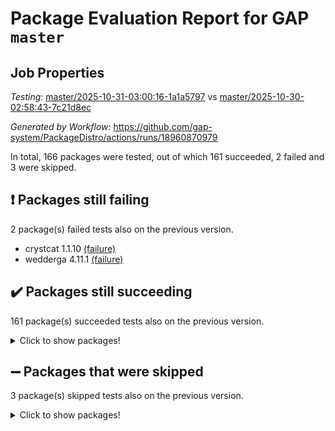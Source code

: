# Package Evaluation Report for GAP `master`

## Job Properties

*Testing:* [master/2025-10-31-03:00:16-1a1a5797](https://github.com/gap-system/PackageDistro/blob/data/reports/master/2025-10-31-03:00:16-1a1a5797) vs [master/2025-10-30-02:58:43-7c21d8ec](https://github.com/gap-system/PackageDistro/blob/data/reports/master/2025-10-30-02:58:43-7c21d8ec)

*Generated by Workflow:* https://github.com/gap-system/PackageDistro/actions/runs/18960870979

In total, 166 packages were tested, out of which 161 succeeded, 2 failed and 3 were skipped.

## :exclamation: Packages still failing

2 package(s) failed tests also on the previous version.
- crystcat 1.1.10 [(failure)](https://github.com/gap-system/PackageDistro/actions/runs/18960870979/job/54148083970)
- wedderga 4.11.1 [(failure)](https://github.com/gap-system/PackageDistro/actions/runs/18960870979/job/54148084374)

## :heavy_check_mark: Packages still succeeding

161 package(s) succeeded tests also on the previous version.
<details><summary>Click to show packages!</summary>

- 4ti2interface 2024.11-01 [(success)](https://github.com/gap-system/PackageDistro/actions/runs/18960870979/job/54148083884)
- ace 5.7.0 [(success)](https://github.com/gap-system/PackageDistro/actions/runs/18960870979/job/54148083899)
- aclib 1.3.3 [(success)](https://github.com/gap-system/PackageDistro/actions/runs/18960870979/job/54148083882)
- agt 0.3.1 [(success)](https://github.com/gap-system/PackageDistro/actions/runs/18960870979/job/54148083904)
- alco 1.1.2 [(success)](https://github.com/gap-system/PackageDistro/actions/runs/18960870979/job/54148083907)
- alnuth 3.2.1 [(success)](https://github.com/gap-system/PackageDistro/actions/runs/18960870979/job/54148083906)
- anupq 3.3.2 [(success)](https://github.com/gap-system/PackageDistro/actions/runs/18960870979/job/54148083940)
- atlasrep 2.1.9 [(success)](https://github.com/gap-system/PackageDistro/actions/runs/18960870979/job/54148083937)
- autodoc 2025.10.16 [(success)](https://github.com/gap-system/PackageDistro/actions/runs/18960870979/job/54148083959)
- automata 1.16 [(success)](https://github.com/gap-system/PackageDistro/actions/runs/18960870979/job/54148083944)
- automgrp 1.3.3 [(success)](https://github.com/gap-system/PackageDistro/actions/runs/18960870979/job/54148083939)
- autpgrp 1.11.1 [(success)](https://github.com/gap-system/PackageDistro/actions/runs/18960870979/job/54148083951)
- cap 2025.09-04 [(success)](https://github.com/gap-system/PackageDistro/actions/runs/18960870979/job/54148083942)
- caratinterface 2.3.7 [(success)](https://github.com/gap-system/PackageDistro/actions/runs/18960870979/job/54148083946)
- cddinterface 2025.06.24 [(success)](https://github.com/gap-system/PackageDistro/actions/runs/18960870979/job/54148083948)
- circle 1.6.6 [(success)](https://github.com/gap-system/PackageDistro/actions/runs/18960870979/job/54148083973)
- classicpres 1.22 [(success)](https://github.com/gap-system/PackageDistro/actions/runs/18960870979/job/54148083957)
- cohomolo 1.6.12 [(success)](https://github.com/gap-system/PackageDistro/actions/runs/18960870979/job/54148083938)
- congruence 1.2.7 [(success)](https://github.com/gap-system/PackageDistro/actions/runs/18960870979/job/54148083945)
- corefreesub 0.6 [(success)](https://github.com/gap-system/PackageDistro/actions/runs/18960870979/job/54148083956)
- corelg 1.57 [(success)](https://github.com/gap-system/PackageDistro/actions/runs/18960870979/job/54148083977)
- crime 1.6 [(success)](https://github.com/gap-system/PackageDistro/actions/runs/18960870979/job/54148083981)
- crisp 1.4.8 [(success)](https://github.com/gap-system/PackageDistro/actions/runs/18960870979/job/54148083955)
- crypting 0.10.6 [(success)](https://github.com/gap-system/PackageDistro/actions/runs/18960870979/job/54148083972)
- cryst 4.1.30 [(success)](https://github.com/gap-system/PackageDistro/actions/runs/18960870979/job/54148083967)
- ctbllib 1.3.11 [(success)](https://github.com/gap-system/PackageDistro/actions/runs/18960870979/job/54148084005)
- cubefree 1.21 [(success)](https://github.com/gap-system/PackageDistro/actions/runs/18960870979/job/54148084000)
- curlinterface 2.4.2 [(success)](https://github.com/gap-system/PackageDistro/actions/runs/18960870979/job/54148083994)
- cvec 2.8.4 [(success)](https://github.com/gap-system/PackageDistro/actions/runs/18960870979/job/54148084038)
- datastructures 0.4.0 [(success)](https://github.com/gap-system/PackageDistro/actions/runs/18960870979/job/54148083987)
- deepthought 1.0.9 [(success)](https://github.com/gap-system/PackageDistro/actions/runs/18960870979/job/54148084001)
- design 1.8.2 [(success)](https://github.com/gap-system/PackageDistro/actions/runs/18960870979/job/54148083998)
- difsets 2.3.1 [(success)](https://github.com/gap-system/PackageDistro/actions/runs/18960870979/job/54148083979)
- digraphs 1.13.1 [(success)](https://github.com/gap-system/PackageDistro/actions/runs/18960870979/job/54148083984)
- edim 1.3.8 [(success)](https://github.com/gap-system/PackageDistro/actions/runs/18960870979/job/54148084007)
- example 4.4.1 [(success)](https://github.com/gap-system/PackageDistro/actions/runs/18960870979/job/54148084009)
- examplesforhomalg 2023.10-01 [(success)](https://github.com/gap-system/PackageDistro/actions/runs/18960870979/job/54148084013)
- factint 1.6.3 [(success)](https://github.com/gap-system/PackageDistro/actions/runs/18960870979/job/54148084034)
- ferret 1.0.15 [(success)](https://github.com/gap-system/PackageDistro/actions/runs/18960870979/job/54148084028)
- fga 1.5.0 [(success)](https://github.com/gap-system/PackageDistro/actions/runs/18960870979/job/54148084015)
- fining 1.5.6 [(success)](https://github.com/gap-system/PackageDistro/actions/runs/18960870979/job/54148084024)
- float 1.0.9 [(success)](https://github.com/gap-system/PackageDistro/actions/runs/18960870979/job/54148084016)
- format 1.4.4 [(success)](https://github.com/gap-system/PackageDistro/actions/runs/18960870979/job/54148084052)
- forms 1.2.13 [(success)](https://github.com/gap-system/PackageDistro/actions/runs/18960870979/job/54148084289)
- fplsa 1.2.7 [(success)](https://github.com/gap-system/PackageDistro/actions/runs/18960870979/job/54148084023)
- fr 2.4.13 [(success)](https://github.com/gap-system/PackageDistro/actions/runs/18960870979/job/54148084039)
- francy 2.0.3 [(success)](https://github.com/gap-system/PackageDistro/actions/runs/18960870979/job/54148084029)
- fwtree 1.3 [(success)](https://github.com/gap-system/PackageDistro/actions/runs/18960870979/job/54148084030)
- gapdoc 1.6.7 [(success)](https://github.com/gap-system/PackageDistro/actions/runs/18960870979/job/54148084045)
- gauss 2024.11-01 [(success)](https://github.com/gap-system/PackageDistro/actions/runs/18960870979/job/54148084041)
- gaussforhomalg 2024.08-01 [(success)](https://github.com/gap-system/PackageDistro/actions/runs/18960870979/job/54148084051)
- gbnp 1.1.0 [(success)](https://github.com/gap-system/PackageDistro/actions/runs/18960870979/job/54148084060)
- generalizedmorphismsforcap 2025.08-01 [(success)](https://github.com/gap-system/PackageDistro/actions/runs/18960870979/job/54148084042)
- genss 1.6.9 [(success)](https://github.com/gap-system/PackageDistro/actions/runs/18960870979/job/54148084046)
- gradedmodules 2024.12-01 [(success)](https://github.com/gap-system/PackageDistro/actions/runs/18960870979/job/54148084062)
- gradedringforhomalg 2024.07-01 [(success)](https://github.com/gap-system/PackageDistro/actions/runs/18960870979/job/54148084078)
- grape 4.9.3 [(success)](https://github.com/gap-system/PackageDistro/actions/runs/18960870979/job/54148084076)
- groupoids 1.79 [(success)](https://github.com/gap-system/PackageDistro/actions/runs/18960870979/job/54148084092)
- grpconst 2.6.5 [(success)](https://github.com/gap-system/PackageDistro/actions/runs/18960870979/job/54148084141)
- guarana 0.96.3 [(success)](https://github.com/gap-system/PackageDistro/actions/runs/18960870979/job/54148084095)
- guava 3.20 [(success)](https://github.com/gap-system/PackageDistro/actions/runs/18960870979/job/54148084083)
- hap 1.70 [(success)](https://github.com/gap-system/PackageDistro/actions/runs/18960870979/job/54148084071)
- hapcryst 0.1.15 [(success)](https://github.com/gap-system/PackageDistro/actions/runs/18960870979/job/54148084070)
- hecke 1.5.4 [(success)](https://github.com/gap-system/PackageDistro/actions/runs/18960870979/job/54148084090)
- help 4.0 [(success)](https://github.com/gap-system/PackageDistro/actions/runs/18960870979/job/54148084080)
- homalg 2024.01-01 [(success)](https://github.com/gap-system/PackageDistro/actions/runs/18960870979/job/54148084121)
- homalgtocas 2025.08-01 [(success)](https://github.com/gap-system/PackageDistro/actions/runs/18960870979/job/54148084085)
- ibnp 0.17 [(success)](https://github.com/gap-system/PackageDistro/actions/runs/18960870979/job/54148084111)
- idrel 2.49 [(success)](https://github.com/gap-system/PackageDistro/actions/runs/18960870979/job/54148084093)
- images 1.3.3 [(success)](https://github.com/gap-system/PackageDistro/actions/runs/18960870979/job/54148084106)
- inducereduce 1.3 [(success)](https://github.com/gap-system/PackageDistro/actions/runs/18960870979/job/54148084094)
- intpic 0.4.0 [(success)](https://github.com/gap-system/PackageDistro/actions/runs/18960870979/job/54148084096)
- io 4.9.3 [(success)](https://github.com/gap-system/PackageDistro/actions/runs/18960870979/job/54148084100)
- io_forhomalg 2023.02-04 [(success)](https://github.com/gap-system/PackageDistro/actions/runs/18960870979/job/54148084101)
- irredsol 1.4.4 [(success)](https://github.com/gap-system/PackageDistro/actions/runs/18960870979/job/54148084104)
- json 2.2.3 [(success)](https://github.com/gap-system/PackageDistro/actions/runs/18960870979/job/54148084117)
- jupyterkernel 1.5.1 [(success)](https://github.com/gap-system/PackageDistro/actions/runs/18960870979/job/54148084136)
- jupyterviz 1.5.6 [(success)](https://github.com/gap-system/PackageDistro/actions/runs/18960870979/job/54148084114)
- kan 1.37 [(success)](https://github.com/gap-system/PackageDistro/actions/runs/18960870979/job/54148084123)
- kbmag 1.5.11 [(success)](https://github.com/gap-system/PackageDistro/actions/runs/18960870979/job/54148084109)
- laguna 3.9.7 [(success)](https://github.com/gap-system/PackageDistro/actions/runs/18960870979/job/54148084119)
- liealgdb 2.3.0 [(success)](https://github.com/gap-system/PackageDistro/actions/runs/18960870979/job/54148084135)
- liepring 2.9.1 [(success)](https://github.com/gap-system/PackageDistro/actions/runs/18960870979/job/54148084128)
- liering 2.4.2 [(success)](https://github.com/gap-system/PackageDistro/actions/runs/18960870979/job/54148084146)
- linearalgebraforcap 2025.09-01 [(success)](https://github.com/gap-system/PackageDistro/actions/runs/18960870979/job/54148084126)
- lins 0.9 [(success)](https://github.com/gap-system/PackageDistro/actions/runs/18960870979/job/54148084174)
- localizeringforhomalg 2023.10-01 [(success)](https://github.com/gap-system/PackageDistro/actions/runs/18960870979/job/54148084154)
- loops 3.4.4 [(success)](https://github.com/gap-system/PackageDistro/actions/runs/18960870979/job/54148084143)
- lpres 1.1.1 [(success)](https://github.com/gap-system/PackageDistro/actions/runs/18960870979/job/54148084147)
- majoranaalgebras 1.5.2 [(success)](https://github.com/gap-system/PackageDistro/actions/runs/18960870979/job/54148084166)
- mapclass 1.4.6 [(success)](https://github.com/gap-system/PackageDistro/actions/runs/18960870979/job/54148084179)
- matgrp 0.72 [(success)](https://github.com/gap-system/PackageDistro/actions/runs/18960870979/job/54148084139)
- matricesforhomalg 2025.09-01 [(success)](https://github.com/gap-system/PackageDistro/actions/runs/18960870979/job/54148084171)
- modisom 3.0.0 [(success)](https://github.com/gap-system/PackageDistro/actions/runs/18960870979/job/54148084197)
- modulepresentationsforcap 2025.09-01 [(success)](https://github.com/gap-system/PackageDistro/actions/runs/18960870979/job/54148084189)
- modules 2024.12-01 [(success)](https://github.com/gap-system/PackageDistro/actions/runs/18960870979/job/54148084157)
- monoidalcategories 2025.08-02 [(success)](https://github.com/gap-system/PackageDistro/actions/runs/18960870979/job/54148084177)
- nconvex 2024.12-01 [(success)](https://github.com/gap-system/PackageDistro/actions/runs/18960870979/job/54148084195)
- nilmat 1.4.2 [(success)](https://github.com/gap-system/PackageDistro/actions/runs/18960870979/job/54148084169)
- nock 1.5 [(success)](https://github.com/gap-system/PackageDistro/actions/runs/18960870979/job/54148084201)
- normalizinterface 1.4.1 [(success)](https://github.com/gap-system/PackageDistro/actions/runs/18960870979/job/54148084183)
- nq 2.5.11 [(success)](https://github.com/gap-system/PackageDistro/actions/runs/18960870979/job/54148084228)
- numericalsgps 1.4.0 [(success)](https://github.com/gap-system/PackageDistro/actions/runs/18960870979/job/54148084190)
- openmath 11.5.3 [(success)](https://github.com/gap-system/PackageDistro/actions/runs/18960870979/job/54148084205)
- orb 5.0.1 [(success)](https://github.com/gap-system/PackageDistro/actions/runs/18960870979/job/54148084222)
- packagemanager 1.6.3 [(success)](https://github.com/gap-system/PackageDistro/actions/runs/18960870979/job/54148084203)
- patternclass 2.4.5 [(success)](https://github.com/gap-system/PackageDistro/actions/runs/18960870979/job/54148084219)
- permut 2.0.5 [(success)](https://github.com/gap-system/PackageDistro/actions/runs/18960870979/job/54148084215)
- polenta 1.3.11 [(success)](https://github.com/gap-system/PackageDistro/actions/runs/18960870979/job/54148084211)
- polycyclic 2.17 [(success)](https://github.com/gap-system/PackageDistro/actions/runs/18960870979/job/54148084248)
- polymaking 0.8.7 [(success)](https://github.com/gap-system/PackageDistro/actions/runs/18960870979/job/54148084255)
- primgrp 4.0.1 [(success)](https://github.com/gap-system/PackageDistro/actions/runs/18960870979/job/54148084261)
- profiling 2.6.2 [(success)](https://github.com/gap-system/PackageDistro/actions/runs/18960870979/job/54148084246)
- qdistrnd 0.9.5 [(success)](https://github.com/gap-system/PackageDistro/actions/runs/18960870979/job/54148084273)
- qpa 1.35 [(success)](https://github.com/gap-system/PackageDistro/actions/runs/18960870979/job/54148084227)
- quagroup 1.8.4 [(success)](https://github.com/gap-system/PackageDistro/actions/runs/18960870979/job/54148084258)
- radiroot 2.9 [(success)](https://github.com/gap-system/PackageDistro/actions/runs/18960870979/job/54148084268)
- rcwa 4.8.0 [(success)](https://github.com/gap-system/PackageDistro/actions/runs/18960870979/job/54148084265)
- rds 1.9 [(success)](https://github.com/gap-system/PackageDistro/actions/runs/18960870979/job/54148084240)
- recog 1.4.4 [(success)](https://github.com/gap-system/PackageDistro/actions/runs/18960870979/job/54148084254)
- repndecomp 1.3.1 [(success)](https://github.com/gap-system/PackageDistro/actions/runs/18960870979/job/54148084267)
- repsn 3.1.2 [(success)](https://github.com/gap-system/PackageDistro/actions/runs/18960870979/job/54148084278)
- resclasses 4.7.4 [(success)](https://github.com/gap-system/PackageDistro/actions/runs/18960870979/job/54148084270)
- ringsforhomalg 2024.11-02 [(success)](https://github.com/gap-system/PackageDistro/actions/runs/18960870979/job/54148084274)
- sco 2023.08-01 [(success)](https://github.com/gap-system/PackageDistro/actions/runs/18960870979/job/54148084286)
- scscp 2.4.4 [(success)](https://github.com/gap-system/PackageDistro/actions/runs/18960870979/job/54148084279)
- semigroups 5.5.4 [(success)](https://github.com/gap-system/PackageDistro/actions/runs/18960870979/job/54148084291)
- sglppow 2.4 [(success)](https://github.com/gap-system/PackageDistro/actions/runs/18960870979/job/54148084302)
- sgpviz 0.999.6 [(success)](https://github.com/gap-system/PackageDistro/actions/runs/18960870979/job/54148084285)
- simpcomp 2.1.14 [(success)](https://github.com/gap-system/PackageDistro/actions/runs/18960870979/job/54148084304)
- singular 2025.08.26 [(success)](https://github.com/gap-system/PackageDistro/actions/runs/18960870979/job/54148084301)
- sl2reps 1.1 [(success)](https://github.com/gap-system/PackageDistro/actions/runs/18960870979/job/54148084287)
- sla 1.6.2 [(success)](https://github.com/gap-system/PackageDistro/actions/runs/18960870979/job/54148084303)
- smallantimagmas 0.5.1 [(success)](https://github.com/gap-system/PackageDistro/actions/runs/18960870979/job/54148084309)
- smallclassnr 1.4.2 [(success)](https://github.com/gap-system/PackageDistro/actions/runs/18960870979/job/54148084307)
- smallgrp 1.5.4 [(success)](https://github.com/gap-system/PackageDistro/actions/runs/18960870979/job/54148084310)
- smallsemi 0.7.2 [(success)](https://github.com/gap-system/PackageDistro/actions/runs/18960870979/job/54148084318)
- sonata 2.9.7 [(success)](https://github.com/gap-system/PackageDistro/actions/runs/18960870979/job/54148084316)
- sophus 1.27 [(success)](https://github.com/gap-system/PackageDistro/actions/runs/18960870979/job/54148084319)
- sotgrps 1.3 [(success)](https://github.com/gap-system/PackageDistro/actions/runs/18960870979/job/54148084335)
- spinsym 1.5.2 [(success)](https://github.com/gap-system/PackageDistro/actions/runs/18960870979/job/54148084321)
- standardff 1.0 [(success)](https://github.com/gap-system/PackageDistro/actions/runs/18960870979/job/54148084327)
- symbcompcc 1.3.2 [(success)](https://github.com/gap-system/PackageDistro/actions/runs/18960870979/job/54148084328)
- thelma 1.3 [(success)](https://github.com/gap-system/PackageDistro/actions/runs/18960870979/job/54148084329)
- tomlib 1.2.11 [(success)](https://github.com/gap-system/PackageDistro/actions/runs/18960870979/job/54148084324)
- toolsforhomalg 2025.05-01 [(success)](https://github.com/gap-system/PackageDistro/actions/runs/18960870979/job/54148084331)
- toric 1.9.6 [(success)](https://github.com/gap-system/PackageDistro/actions/runs/18960870979/job/54148084344)
- transgrp 3.6.5 [(success)](https://github.com/gap-system/PackageDistro/actions/runs/18960870979/job/54148084339)
- twistedconjugacy 3.1.1 [(success)](https://github.com/gap-system/PackageDistro/actions/runs/18960870979/job/54148084350)
- typeset 1.2.3 [(success)](https://github.com/gap-system/PackageDistro/actions/runs/18960870979/job/54148084336)
- ugaly 4.1.3 [(success)](https://github.com/gap-system/PackageDistro/actions/runs/18960870979/job/54148084337)
- unipot 1.6 [(success)](https://github.com/gap-system/PackageDistro/actions/runs/18960870979/job/54148084342)
- unitlib 5.0.0 [(success)](https://github.com/gap-system/PackageDistro/actions/runs/18960870979/job/54148084347)
- utils 0.92 [(success)](https://github.com/gap-system/PackageDistro/actions/runs/18960870979/job/54148084341)
- uuid 0.7 [(success)](https://github.com/gap-system/PackageDistro/actions/runs/18960870979/job/54148084356)
- walrus 0.9991 [(success)](https://github.com/gap-system/PackageDistro/actions/runs/18960870979/job/54148084365)
- wpe 0.8 [(success)](https://github.com/gap-system/PackageDistro/actions/runs/18960870979/job/54148084369)
- xmod 2.95 [(success)](https://github.com/gap-system/PackageDistro/actions/runs/18960870979/job/54148084364)
- xmodalg 1.32 [(success)](https://github.com/gap-system/PackageDistro/actions/runs/18960870979/job/54148084375)
- yangbaxter 0.10.7 [(success)](https://github.com/gap-system/PackageDistro/actions/runs/18960870979/job/54148084370)
- zeromqinterface 0.17 [(success)](https://github.com/gap-system/PackageDistro/actions/runs/18960870979/job/54148084368)
</details>

## :heavy_minus_sign: Packages that were skipped

3 package(s) skipped tests also on the previous version.
<details><summary>Click to show packages!</summary>

- browse 1.8.21 [(skipped)](https://github.com/gap-system/PackageDistro/actions/runs/18960870979/job/54147604700)
- itc 1.5.1 [(skipped)](https://github.com/gap-system/PackageDistro/actions/runs/18960870979/job/54147604700)
- xgap 4.33 [(skipped)](https://github.com/gap-system/PackageDistro/actions/runs/18960870979/job/54147604700)
</details>

